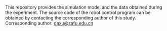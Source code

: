 This repository provides the simulation model and the data obtained during the experiment. The source code of the robot control program can be obtained by contacting the corresponding author of this study. Corresponding author: daxu@zafu.edu.cn
